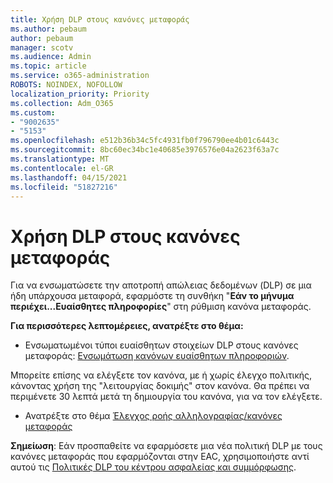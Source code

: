 ```yaml
---
title: Χρήση DLP στους κανόνες μεταφοράς
ms.author: pebaum
author: pebaum
manager: scotv
ms.audience: Admin
ms.topic: article
ms.service: o365-administration
ROBOTS: NOINDEX, NOFOLLOW
localization_priority: Priority
ms.collection: Adm_O365
ms.custom:
- "9002635"
- "5153"
ms.openlocfilehash: e512b36b34c5fc4931fb0f796790ee4b01c6443c
ms.sourcegitcommit: 8bc60ec34bc1e40685e3976576e04a2623f63a7c
ms.translationtype: MT
ms.contentlocale: el-GR
ms.lasthandoff: 04/15/2021
ms.locfileid: "51827216"
---
```

# <a name="using-dlp-in-transport-rules"></a>Χρήση DLP στους κανόνες μεταφοράς

Για να ενσωματώσετε την αποτροπή απώλειας δεδομένων (DLP) σε μια ήδη υπάρχουσα μεταφορά, εφαρμόστε τη συνθήκη "**Εάν το μήνυμα περιέχει...Ευαίσθητες πληροφορίες**" στη ρύθμιση κανόνα μεταφοράς.

**Για περισσότερες λεπτομέρειες, ανατρέξτε στο θέμα:**

- Ενσωματωμένοι τύποι ευαίσθητων στοιχείων DLP στους κανόνες μεταφοράς: [Ενσωμάτωση κανόνων ευαίσθητων πληροφοριών](https://docs.microsoft.com/exchange/security-and-compliance/data-loss-prevention/integrate-sensitive-information-rules).

Μπορείτε επίσης να ελέγξετε τον κανόνα, με ή χωρίς έλεγχο πολιτικής, κάνοντας χρήση της "λειτουργίας δοκιμής" στον κανόνα.  Θα πρέπει να περιμένετε 30 λεπτά μετά τη δημιουργία του κανόνα, για να τον ελέγξετε.

- Ανατρέξτε στο θέμα [Έλεγχος ροής αλληλογραφίας/κανόνες μεταφοράς](https://docs.microsoft.com/exchange/security-and-compliance/mail-flow-rules/test-mail-flow-rules)

**Σημείωση**: Εάν προσπαθείτε να εφαρμόσετε μια νέα πολιτική DLP με τους κανόνες μεταφοράς που εφαρμόζονται στην EAC, χρησιμοποιήστε αντί αυτού τις [Πολιτικές DLP του κέντρου ασφαλείας και συμμόρφωσης](https://docs.microsoft.com/microsoft-365/compliance/data-loss-prevention-policies?view=o365-worldwide).
